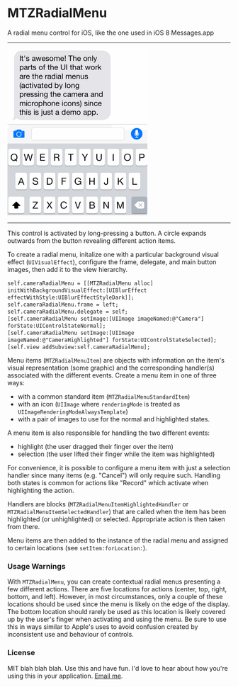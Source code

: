 # MTZRadialMenu

A radial menu control for iOS, like the one used in iOS 8 Messages.app

----

![Example](Example.gif)

----

This control is activated by long-pressing a button. A circle expands outwards from the button revealing different action items.

To create a radial menu, initalize one with a particular background visual effect (`UIVisualEffect`), configure the frame, delegate, and main button images, then add it to the view hierarchy.

```objc
self.cameraRadialMenu = [[MTZRadialMenu alloc] initWithBackgroundVisualEffect:[UIBlurEffect effectWithStyle:UIBlurEffectStyleDark]];
self.cameraRadialMenu.frame = left;
self.cameraRadialMenu.delegate = self;
[self.cameraRadialMenu setImage:[UIImage imageNamed:@"Camera"] forState:UIControlStateNormal];
[self.cameraRadialMenu setImage:[UIImage imageNamed:@"CameraHighlighted"] forState:UIControlStateSelected];
[self.view addSubview:self.cameraRadialMenu];
```

Menu items (`MTZRadialMenuItem`) are objects with information on the item's visual representation (some graphic) and the corresponding handler(s) associated with the different events. Create a menu item in one of three ways:

- with a common standard item (`MTZRadialMenuStandardItem`)
- with an icon (`UIImage` where `renderingMode` is treated as `UIImageRenderingModeAlwaysTemplate`)
- with a pair of images to use for the normal and highlighted states.

A menu item is also responsible for handling the two different events:

- highlight (the user dragged their finger over the item)
- selection (the user lifted their finger while the item was highlighted)

For convenience, it is possible to configure a menu item with just a selection handler since many items (e.g. "Cancel") will only require such. Handling both states is common for actions like "Record" which activate when highlighting the action.

Handlers are blocks (`MTZRadialMenuItemHighlightedHandler` or `MTZRadialMenuItemSelectedHandler`) that are called when the item has been highlighted (or unhighlighted) or selected. Appropriate action is then taken from there.

Menu items are then added to the instance of the radial menu and assigned to certain locations (see `setItem:forLocation:`).


### Usage Warnings

With `MTZRadialMenu`, you can create contextual radial menus presenting a few different actions. There are five locations for actions (center, top, right, bottom, and left). However, in most circumstances, only a couple of these locations should be used since the menu is likely on the edge of the display. The bottom location should rarely be used as this location is likely covered up by the user's finger when activating and using the menu. Be sure to use this in ways similar to Apple's uses to avoid confusion created by inconsistent use and behaviour of controls.

### License

MIT blah blah blah. Use this and have fun. I'd love to hear about how you're using this in your application. [Email me](matt@mdznr.com).